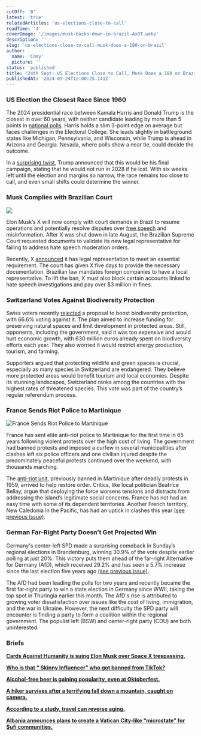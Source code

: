 ```yaml
---
cutOff: '8'
latest: 'true'
relatedArticles: 'us-elections-close-to-call'
readTime: '4'
coverImage: '/images/musk-backs-down-in-brazil-AxOT.webp'
description: ''
slug: 'us-elections-close-to-call-musk-does-a-180-on-brazil'
author:
  name: 'Camy'
  picture: ''
status: 'published'
title: '24th Sept: US Elections Close to Call, Musk Does a 180 on Brazil'
publishedAt: '2024-09-24T12:00:25.141Z'
---
```


### US Election the Closest Race Since 1960

The 2024 presidential race between Kamala Harris and Donald Trump is the closest in over 60 years, with neither candidate leading by more than 5 points in [national polls](https://www.bbc.com/news/articles/cj4x71znwxdo). Harris holds a slim 3-point edge on average but faces challenges in the Electoral College. She leads slightly in battleground states like Michigan, Pennsylvania, and Wisconsin, while Trump is ahead in Arizona and Georgia. Nevada, where polls show a near tie, could decide the outcome.

In a [surprising twist](https://www.bbc.com/news/articles/czj9ekdvxx2o), Trump announced that this would be his final campaign, stating that he would not run in 2028 if he lost. With six weeks left until the election and margins so narrow, the race remains too close to call, and even small shifts could determine the winner.

### Musk Complies with Brazilian Court

![](/images/musk-backs-down-in-brazil-gyMz.webp)

​​Elon Musk’s X will now comply with court demands in Brazil to resume operations and potentially resolve disputes over [free speech](https://x.com/GlobalAffairs/status/1829296715989414281) and misinformation. After X was shut down in late August, the Brazilian Supreme Court requested documents to validate its new legal representative for failing to address hate speech moderation orders.

Recently, X [announced](https://x.com/GlobalAffairs/status/1836567745229365552) it has legal representation to meet an essential requirement. The court has given X five days to provide the necessary documentation. Brazilian law mandates foreign companies to have a local representative. To lift the ban, X must also block certain accounts linked to hate speech investigations and pay over $3 million in fines.

### Switzerland Votes Against Biodiversity Protection

Swiss voters recently [rejected](https://www.euronews.com/2024/09/22/referendum-underway-on-whether-to-boost-switzerlands-biodiversity) a proposal to boost biodiversity protection, with 66.6% voting against it. The plan aimed to increase funding for preserving natural spaces and limit development in protected areas. Still, opponents, including the government, said it was too expensive and would hurt economic growth, with 630 million euros already spent on biodiversity efforts each year. They also worried it would restrict energy production, tourism, and farming.

Supporters argued that protecting wildlife and green spaces is crucial, especially as many species in Switzerland are endangered. They believe more protected areas would benefit tourism and local economies. Despite its stunning landscapes, Switzerland ranks among the countries with the highest rates of threatened species. This vote was part of the country’s regular referendum process.

### France Sends Riot Police to Martinique

![France Sends Riot Police to Martinique](/images/france-sends-riot-police-to-martinique-g0Nj.webp)

France has sent elite anti-riot police to Martinique for the first time in 65 years following violent protests over the high cost of living. The government had banned protests and imposed a curfew in several municipalities after clashes left six police officers and one civilian injured despite the predominately peaceful protests continued over the weekend, with thousands marching.

The [anti-riot unit](https://www.voanews.com/a/long-forbidden-french-anti-riot-force-sent-to-martinique-as-thousands-defy-bans-on-protests/7794186.html), previously banned in Martinique after deadly protests in 1959, arrived to help restore order. Critics, like local politician Beatrice Bellay, argue that deploying the force worsens tensions and distracts from addressing the island’s legitimate social concerns. France has not had an easy time with some of its dependent territories. Another French territory, New Caledonia in the Pacific, has had an uptick in clashes this year [(see previous issue)](https://www.geopolitics.world/archives/20th-sept-french-security-forces-kill-2-fbi-disrupts-chinese-hackers).

### German Far-Right Party Doesn’t Get Projected Win

Germany's center-left SPD made a surprising comeback in Sunday’s regional elections in Brandenburg, winning 30.9% of the vote despite earlier polling at just 20%. This victory puts them ahead of the far-right Alternative for Germany (AfD), which received 29.2% and has seen a 5.7% increase since the last election five years ago [(see previous issue)](https://www.geopolitics.world/archives/quad-summit-new-french-government).

The AfD had been leading the polls for two years and recently became the first far-right party to win a state election in Germany since WWII, taking the top spot in Thuringia earlier this month. The AfD's rise is attributed to growing voter dissatisfaction over issues like the cost of living, immigration, and the war in Ukraine. However, the next difficulty the SPD party will encounter is finding a party to form a coalition within the regional government. The populist left (BSW) and center-right party (CDU) are both uninterested.

### Briefs

[**Cards Against Humanity is suing Elon Musk over Space X trespassing.**](https://apnews.com/article/cards-against-humanity-elon-musk-spacex-aa404db43f94fae76dc7524c7a646aca)

[**Who is that “ Skinny Influencer” who got banned from TikTok?**](https://www.rnz.co.nz/news/world/528678/who-is-the-skinny-influencer-liv-schmidt)

[**Alcohol-free beer is gaining popularity, even at Oktoberfest.**](https://www.euronews.com/culture/2024/09/23/no-buzz-no-problem-germany-sees-non-alcoholic-drinks-gain-popularity)

[**A hiker survives after a terrifying fall down a mountain, caught on camera.**](https://edition.cnn.com/2024/09/20/asia/anhui-china-hiker-fall-video-intl-hnk/index.html)

[**According to a study, travel can reverse aging.**](https://www.newsweek.com/travel-makes-you-younger-woman-visits-40-countries-1951995)

[**Albania announces plans to create a Vatican City-like “microstate” for Sufi communities.**](https://www.euronews.com/2024/09/21/albania-plans-to-create-sovereign-micro-state-for-sufi-muslim-order)